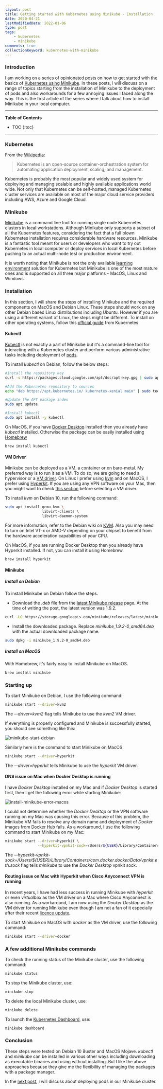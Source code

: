 ```yaml
---
layout: post
title: Getting started with Kubernetes using Minikube - Installation
date: 2020-04-21
lastModifiedDate: 2022-01-06
type: post
tags:
    - kubernetes
    - minikube
comments: true
collectionKeyword: kubernetes-with-minikube
---
```

### Introduction
I am working on a series of opinionated posts on how to get started with the
basics of
[Kubernetes using Minikube](collections/kubernetes-with-minikube.html). In
these posts, I will discuss on a range of topics starting from the installation
of Minikube to the deployment of pods and also workarounds for a few annoying
issues I faced along the way. This is the first article of the series where I
talk about how to install Minikube in your local computer.

---
**Table of Contents**
* TOC
{:toc}
---

### Kubernetes
From the [Wikipedia](https://en.wikipedia.org/wiki/Kubernetes):

> Kubernetes is an open-source container-orchestration system for automating
> application deployment, scaling, and management.

Kubernetes is probably the most popular and widely used system for deploying
and managing scalable and highly available applications world wide. Not only
that Kubernetes can be self-hosted, managed Kubernetes cluster services are
available on most of the major cloud service providers including AWS, Azure
and Google Cloud.

### Minikube
[Minikube](https://kubernetes.io/docs/setup/learning-environment/minikube/)
is a command line tool for running single node Kubernetes clusters in local
workstations. Although Minikube only supports a subset of all the Kubernetes
features, considering the fact that a full blown Kubernetes installation
requires considerable hardware resources, Minikube is a fantastic tool meant
for users or developers who want to try out Kubernetes in local computer or
deploy services in local Kubernetes before pushing to an actual multi-node test
or production environment.

It is worth noting that Minikube is not the only available
[learning environment](https://kubernetes.io/docs/setup/#learning-environment)
solution for Kubernetes but Minikube is one of the most mature ones and is
supported on all three major platforms - MacOS, Linux and Windows.

### Installation
In this section, I will share the steps of installing Minikube and the required
components on MacOS and Debian Linux. These steps should work on
any other Debian based Linux distributions including Ubuntu. However
if you are using a different variant of Linux, the steps might be different. To
install on other operating systems, follow this
[official guide](https://kubernetes.io/docs/tasks/tools/install-minikube/)
from Kubernetes.

#### Kubectl
[Kubectl](https://kubernetes.io/docs/reference/kubectl/overview/) is not
exactly a part of Minikube but it's a command-line tool for interacting with
a Kubernetes cluster and perform various administrative tasks including
deployment of [pods](https://kubernetes.io/docs/concepts/workloads/pods/pod-overview/).

To install *kubectl* on Debian, follow the below steps:

```bash
#Install the repository key
curl -s https://packages.cloud.google.com/apt/doc/apt-key.gpg | sudo apt-key add -

#Add the Kubernetes repository to sources
echo "deb https://apt.kubernetes.io/ kubernetes-xenial main" | sudo tee -a /etc/apt/sources.list.d/kubernetes.list

#Update the APT package index
sudo apt update

#Install kubectl
sudo apt install -y kubectl
```

On MacOS, if you have 
[Docker Desktop](https://www.docker.com/products/docker-desktop) installed then
you already have *kubectl* installed. Otherwise the package can be easily
installed using [Homebrew](https://brew.sh/)

```bash
brew install kubectl
```

#### VM Driver
Minikube can be deployed as a VM, a container or on bare-metal. My preferred
way is to run it as a VM. To do so, we are going to need a hypervisor or a
[VM driver](https://minikube.sigs.k8s.io/docs/drivers/). On Linux I prefer
using [kvm](https://minikube.sigs.k8s.io/docs/drivers/kvm2/) and on MacOS, I
prefer using [Hyperkit](https://minikube.sigs.k8s.io/docs/drivers/hyperkit/).
If you are using any VPN software on your Mac, then you might want to check
[this section](getting-started-with-kubernetes-using-minikube-installation.html#routing-issue-on-mac-with-hyperkit-when-cisco-anyconnect-vpn-is-running)
before selecting a VM driver.

To install *kvm* on Debian 10, run the following command:

```bash
sudo apt install qemu-kvm \
                 libvirt-clients \
                 libvirt-daemon-system
```

For more information, refer to the Debian wiki on
[KVM](https://wiki.debian.org/KVM). Also you may need to turn on Intel VT-x or
AMD-V depending on your chipset to benefit from the hardware acceleration
capabilities of your CPU.

On MacOS, if you are running Docker Desktop then you already have Hyperkit
installed. If not, you can install it using Homebrew.

```bash
brew install hyperkit
```

#### Minikube

##### Install on Debian
To install Minikube on Debian follow the steps.

- Download the *.deb* file from the
[latest Minikube release](https://github.com/kubernetes/minikube/releases) page.
At the time of writing the post, the latest version was 1.9.2.

```bash
curl -LO https://storage.googleapis.com/minikube/releases/latest/minikube_1.9.2-0_amd64.deb
```

- Install the downloaded package. Replace *minikube_1.9.2-0_amd64.deb* with
the actual downloaded package name. 

```bash
sudo dpkg -i minikube_1.9.2-0_amd64.deb
```

##### Install on MacOS
With Homebrew, it's fairly easy to install Minikube on MacOS.

```bash
brew install minikube
```

### Starting up
To start Minikube on Debian, I use the following command:

```bash
minikube start --driver=kvm2
```
The *--driver=kvm2* flag tells Minikube to use the *kvm2* VM driver.

If everything is properly configured and Minikube is successfully started, you
should see something like this:

![minikube-start-debian](assets/images/install-minikube-success-debian.png)

Similarly here is the command to start Minikube on MacOS:

```bash
minikube start --driver=hyperkit
```

The *--driver=hyperkit* tells Minikube to use the *hyperkit* VM driver.

#### DNS issue on Mac when Docker Desktop is running

I have *Docker Desktop* installed on my Mac and if *Docker Desktop* is
started first, then I get the following error while starting Minikube:

![install-minikube-error-macos](assets/images/install-minikube-error-macos.png)

I could not determine whether the *Docker Desktop* or the VPN software running
on my Mac was causing this error. Because of this problem, the Minikube VM
fails to resolve any domain name and deployment of *Docker* images from
[Docker Hub](https://hub.docker.com) fails.
As a workaround, I use the following command to start Minikube on my Mac:

```bash
minikube start --driver=hyperkit \
               --hyperkit-vpnkit-sock=/Users/${USER}/Library/Containers/com.docker.docker/Data/vpnkit.eth.sock
```

The
*--hyperkit-vpnkit-sock=/Users/${USER}/Library/Containers/com.docker.docker/Data/vpnkit.eth.sock*
flag tells *minikube* to use the *Docker Desktop* vpnkit sock.

#### Routing issue on Mac with Hyperkit when Cisco Anyconnect VPN is running

In recent years, I have had less success in running Minikube with *hyperkit* or
even *virtualbox* as the VM driver on a Mac where Cisco Anyconnect is also
running.
As a workaround, I am now using the *Docker Desktop* as the VM driver for
running Minikube even though I am not a fan of it especially after their recent
[licence update](https://www.docker.com/blog/updating-product-subscriptions/).

To start Minikube on MacOS with *docker* as the VM driver, use the following
command:

```bash
minikube start --driver=docker
```

### A few additional Minikube commands
To check the running status of the Minikube cluster, use the following command:

```bash
minikube status
```

To stop the Minikube cluster, use:

```bash
minikube stop
```

To delete the local Minikube cluster, use:

```bash
minikube delete
```

To launch the [Kubernetes Dashboard](https://kubernetes.io/docs/tasks/access-application-cluster/web-ui-dashboard/),
use:

```bash
minikube dashboard
```

### Conclusion
These steps were tested on Debian 10 Buster and MacOS Mojave.
*kubectl* and *minikube* can be installed in various other ways including
downloading as executable binaries and using without installing. But I like the
above approaches because they give me the flexibility of managing the packages
with a package manager.

In the
[next post](getting-started-with-kubernetes-using-minikube-deploying-an-application.html),
I will discuss about deploying pods in our Minikube cluster.
